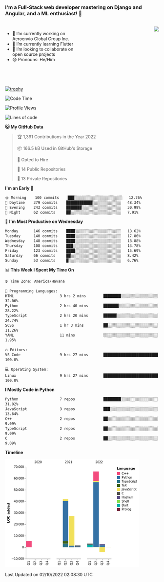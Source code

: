 ### I'm a Full-Stack web developer mastering on Django and Angular, and a ML enthusiast!  👋

<br/>

<img align="right" height="250"  src="https://media1.giphy.com/media/qgQUggAC3Pfv687qPC/giphy.gif?cid=ecf05e470ttfxgsj072btembitu1zn4ti3t3cdyg4jo5b3by&rid=giphy.gif&ct=g" />

 <div style="width:50%">
    <ul>
      <li>🔭 I’m currently working on Aeroenvio Global Group Inc.</li>
      <li>🌱 I’m currently learning Flutter</li>
      <li>👯 I’m looking to collaborate on open source projects</li>
      <li>😄 Pronouns: He/Him</li>
<!--       <li>⚡ Fun fact: I started my first professional project for a company as web dev without knowing any JS </li> -->
    </ul>
  </div>
  
<br/><br/><br/>

[![trophy](https://github-profile-trophy.vercel.app/?username=dfg-98&row=3&column=3&theme=monokai)](https://github.com/ryo-ma/github-profile-trophy)


<!--START_SECTION:waka-->
![Code Time](http://img.shields.io/badge/Code%20Time-471%20hrs%2049%20mins-blue)

![Profile Views](http://img.shields.io/badge/Profile%20Views-0-blue)

![Lines of code](https://img.shields.io/badge/From%20Hello%20World%20I%27ve%20Written-143%20Thousand%20lines%20of%20code-blue)

**🐱 My GitHub Data** 

> 🏆 1,391 Contributions in the Year 2022
 > 
> 📦 166.5 kB Used in GitHub's Storage 
 > 
> 💼 Opted to Hire
 > 
> 📜 14 Public Repositories 
 > 
> 🔑 13 Private Repositories  
 > 
**I'm an Early 🐤** 

```text
🌞 Morning    100 commits    ███░░░░░░░░░░░░░░░░░░░░░░   12.76% 
🌆 Daytime    379 commits    ████████████░░░░░░░░░░░░░   48.34% 
🌃 Evening    243 commits    ███████░░░░░░░░░░░░░░░░░░   30.99% 
🌙 Night      62 commits     ██░░░░░░░░░░░░░░░░░░░░░░░   7.91%

```
📅 **I'm Most Productive on Wednesday** 

```text
Monday       146 commits    ████░░░░░░░░░░░░░░░░░░░░░   18.62% 
Tuesday      140 commits    ████░░░░░░░░░░░░░░░░░░░░░   17.86% 
Wednesday    148 commits    ████░░░░░░░░░░░░░░░░░░░░░   18.88% 
Thursday     108 commits    ███░░░░░░░░░░░░░░░░░░░░░░   13.78% 
Friday       123 commits    ████░░░░░░░░░░░░░░░░░░░░░   15.69% 
Saturday     66 commits     ██░░░░░░░░░░░░░░░░░░░░░░░   8.42% 
Sunday       53 commits     █░░░░░░░░░░░░░░░░░░░░░░░░   6.76%

```


📊 **This Week I Spent My Time On** 

```text
⌚︎ Time Zone: America/Havana

💬 Programming Languages: 
HTML                     3 hrs 2 mins        ████████░░░░░░░░░░░░░░░░░   32.06% 
Python                   2 hrs 40 mins       ███████░░░░░░░░░░░░░░░░░░   28.22% 
TypeScript               2 hrs 20 mins       ██████░░░░░░░░░░░░░░░░░░░   24.74% 
SCSS                     1 hr 3 mins         ██░░░░░░░░░░░░░░░░░░░░░░░   11.26% 
YAML                     11 mins             ░░░░░░░░░░░░░░░░░░░░░░░░░   1.95%

🔥 Editors: 
VS Code                  9 hrs 27 mins       █████████████████████████   100.0%

💻 Operating System: 
Linux                    9 hrs 27 mins       █████████████████████████   100.0%

```

**I Mostly Code in Python** 

```text
Python                   7 repos             ████████░░░░░░░░░░░░░░░░░   31.82% 
JavaScript               3 repos             ███░░░░░░░░░░░░░░░░░░░░░░   13.64% 
C++                      2 repos             ██░░░░░░░░░░░░░░░░░░░░░░░   9.09% 
TypeScript               2 repos             ██░░░░░░░░░░░░░░░░░░░░░░░   9.09% 
C                        2 repos             ██░░░░░░░░░░░░░░░░░░░░░░░   9.09%

```


**Timeline**

![Chart not found](https://raw.githubusercontent.com/dfg-98/dfg-98/main/charts/bar_graph.png) 


 Last Updated on 02/10/2022 02:08:30 UTC
<!--END_SECTION:waka-->
